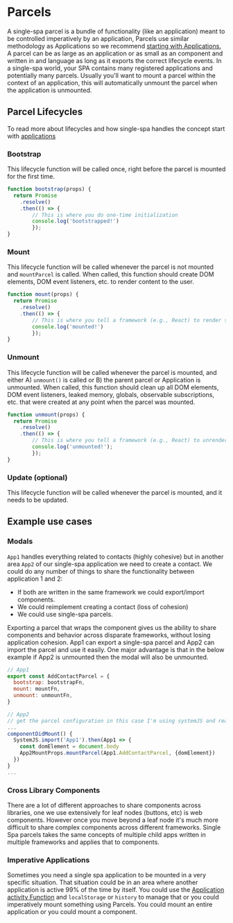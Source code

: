 # Parcels

A single-spa parcel is a bundle of functionality (like an application) meant to be controlled imperatively 
by an application, Parcels use similar methodology as Applications so we recommend [starting with Applications.](/docs/applications.md)
A parcel can be as large as an application or as small as an component and written in 
and language as long as it exports the correct lifecycle events. In a single-spa world, your SPA contains 
many registered applications and potentially many parcels. Usually you'll want to mount a parcel within the 
context of an application, this will automatically unmount the parcel when the application is unmounted.

## Parcel Lifecycles
To read more about lifecycles and how single-spa handles the concept start with [applications](/docs/applications.md#registered-application-lifecycle)

### Bootstrap
This lifecycle function will be called once, right before the parcel is
mounted for the first time.

```js
function bootstrap(props) {
  return Promise
    .resolve()
    .then(() => {
        // This is where you do one-time initialization
        console.log('bootstrapped!')
        });
}
```

### Mount
This lifecycle function will be called whenever the parcel is not mounted and `mountParcel` is called. When
called, this function should create DOM elements, DOM event listeners, etc. to render content to the user.

```js
function mount(props) {
  return Promise
    .resolve()
    .then(() => {
        // This is where you tell a framework (e.g., React) to render some ui to the dom
        console.log('mounted!')
        });
}
```

### Unmount
This lifecycle function will be called whenever the parcel is mounted, and either A) `unmount()` is called 
or B) the parent parcel or Application is unmounted. When
called, this function should clean up all DOM elements, DOM event listeners, leaked memory, globals,
observable subscriptions, etc. that were created at any point when the parcel was mounted.

```js
function unmount(props) {
  return Promise
    .resolve()
    .then(() => {
        // This is where you tell a framework (e.g., React) to unrender some ui from the dom
        console.log('unmounted!');
        });
}
```

### Update (optional)
This lifecycle function will be called whenever the parcel is mounted, and it needs to be updated.

## Example use cases

### Modals
`App1` handles everything related to contacts (highly cohesive) but in another area `App2` of our single-spa application we need to create a contact.
We could do any number of things to share the functionality between application 1 and 2: 
- If both are written in the same framework we could export/import components.
- We could reimplement creating a contact (loss of cohesion)
- We could use single-spa parcels.

Exporting a parcel that wraps the component gives us the ability to share components and behavior across disparate frameworks, without losing application cohesion.
App1 can export a single-spa parcel and App2 can import the parcel and use it easily. One major advantage is that in the below example
if App2 is unmounted then the modal will also be unmounted.

```js
// App1
export const AddContactParcel = {
  bootstrap: bootstrapFn,
  mount: mountFn,
  unmount: unmountFn,
}

// App2
// get the parcel configuration in this case I'm using systemJS and react
...
componentDidMount() {
  SystemJS.import('App1').then(App1 => {
    const domElement = document.body
    App2MountProps.mountParcel(App1.AddContactParcel, {domElement})
  })
}
...

```

### Cross Library Components

There are a lot of different approaches to share components across libraries, one we use extensively 
for leaf nodes (buttons, etc) is web components. However once you move beyond a leaf node it's much more difficult 
to share complex components across different frameworks. Single Spa parcels takes the same concepts of multiple 
child apps written in multiple frameworks and applies that to components.

### Imperative Applications

Sometimes you need a single spa application to be mounted in a very specific situation. That situation 
could be in an area where another application is active 99% of the time by itself. You could use the [Application activity Function](/docs/single-spa-config.md#activity-function)
and `localStorage` or `history` to manage that or you could imperatively mount something using Parcels.
You could mount an entire application or you could mount a component.

